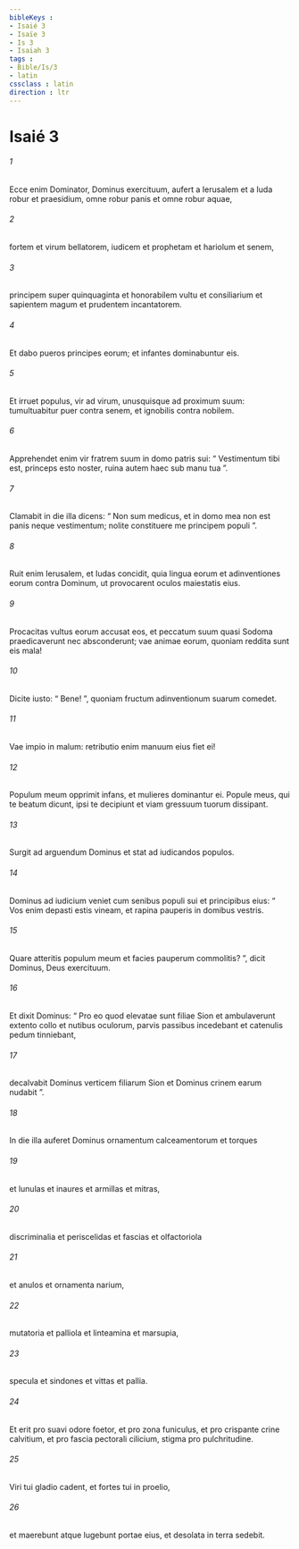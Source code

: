 ```yaml
---
bibleKeys : 
- Isaié 3
- Isaïe 3
- Is 3
- Isaiah 3
tags : 
- Bible/Is/3
- latin
cssclass : latin
direction : ltr
---
```


# Isaié 3

###### 1
Ecce enim Dominator, Dominus exercituum, aufert a Ierusalem et a Iuda robur et praesidium, omne robur panis et omne robur aquae,
###### 2
fortem et virum bellatorem, iudicem et prophetam et hariolum et senem,
###### 3
principem super quinquaginta et honorabilem vultu et consiliarium et sapientem magum et prudentem incantatorem.
###### 4
Et dabo pueros principes eorum; et infantes dominabuntur eis.
###### 5
Et irruet populus, vir ad virum, unusquisque ad proximum suum: tumultuabitur puer contra senem, et ignobilis contra nobilem.
###### 6
Apprehendet enim vir fratrem suum in domo patris sui: “ Vestimentum tibi est, princeps esto noster, ruina autem haec sub manu tua ”.
###### 7
Clamabit in die illa dicens: “ Non sum medicus, et in domo mea non est panis neque vestimentum; nolite constituere me principem populi ”.
###### 8
Ruit enim Ierusalem, et Iudas concidit, quia lingua eorum et adinventiones eorum contra Dominum, ut provocarent oculos maiestatis eius.
###### 9
Procacitas vultus eorum accusat eos, et peccatum suum quasi Sodoma praedicaverunt nec absconderunt; vae animae eorum, quoniam reddita sunt eis mala!
###### 10
Dicite iusto: “ Bene! ”, quoniam fructum adinventionum suarum comedet.
###### 11
Vae impio in malum: retributio enim manuum eius fiet ei!
###### 12
Populum meum opprimit infans, et mulieres dominantur ei. Popule meus, qui te beatum dicunt, ipsi te decipiunt et viam gressuum tuorum dissipant.
###### 13
Surgit ad arguendum Dominus et stat ad iudicandos populos.
###### 14
Dominus ad iudicium veniet cum senibus populi sui et principibus eius: “ Vos enim depasti estis vineam, et rapina pauperis in domibus vestris.
###### 15
Quare atteritis populum meum et facies pauperum commolitis? ”, dicit Dominus, Deus exercituum.
###### 16
Et dixit Dominus: “ Pro eo quod elevatae sunt filiae Sion et ambulaverunt extento collo et nutibus oculorum, parvis passibus incedebant et catenulis pedum tinniebant,
###### 17
decalvabit Dominus verticem filiarum Sion et Dominus crinem earum nudabit ”.
###### 18
In die illa auferet Dominus ornamentum calceamentorum et torques
###### 19
et lunulas et inaures et armillas et mitras,
###### 20
discriminalia et periscelidas et fascias et olfactoriola
###### 21
et anulos et ornamenta narium,
###### 22
mutatoria et palliola et linteamina et marsupia,
###### 23
specula et sindones et vittas et pallia.
###### 24
Et erit pro suavi odore foetor, et pro zona funiculus, et pro crispante crine calvitium, et pro fascia pectorali cilicium, stigma pro pulchritudine.
###### 25
Viri tui gladio cadent, et fortes tui in proelio,
###### 26
et maerebunt atque lugebunt portae eius, et desolata in terra sedebit.
